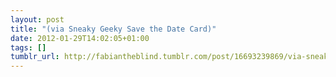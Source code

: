 ```yaml
---
layout: post
title: "(via Sneaky Geeky Save the Date Card)"
date: 2012-01-29T14:02:05+01:00
tags: []
tumblr_url: http://fabiantheblind.tumblr.com/post/16693239869/via-sneaky-geeky-save-the-date-card
---
```


